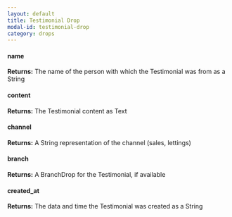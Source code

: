 ```yaml
---
layout: default
title: Testimonial Drop
modal-id: testimonial-drop
category: drops
---
```

#### name
**Returns:** The name of the person with which the Testimonial was from as a String

#### content
**Returns:** The Testimonial content as Text

#### channel
**Returns:** A String representation of the channel (sales, lettings)

#### branch
**Returns:** A BranchDrop for the Testimonial, if available

#### created_at
**Returns:** The data and time the Testimonial was created as a String
